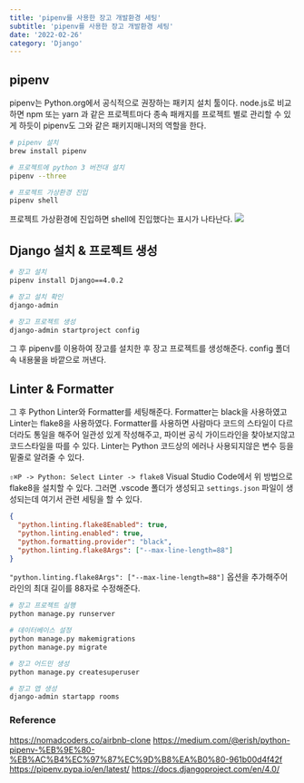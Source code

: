 ```yaml
---
title: 'pipenv를 사용한 장고 개발환경 세팅'
subtitle: 'pipenv를 사용한 장고 개발환경 세팅'
date: '2022-02-26'
category: 'Django'
---
```


## pipenv

pipenv는 Python.org에서 공식적으로 권장하는 패키지 설치 툴이다.
node.js로 비교하면 npm 또는 yarn 과 같은 프로젝트마다 종속 패캐지를 프로젝트 별로 관리할 수 있게 하듯이 pipenv도 그와 같은 패키지매니저의 역할을 한다.

```zsh
# pipenv 설치
brew install pipenv

# 프로젝트에 python 3 버전대 설치
pipenv --three

# 프로젝트 가상환경 진입
pipenv shell
```

프로젝트 가상환경에 진입하면 shell에 진입했다는 표시가 나타난다.
![](https://images.velog.io/images/hojin9622/post/d542536e-ba50-40fa-bc44-44b7d093e78b/Screen%20Shot%202022-02-26%20at%2012.49.16%20AM.png)

## Django 설치 & 프로젝트 생성

```zsh
# 장고 설치
pipenv install Django==4.0.2

# 장고 설치 확인
django-admin

# 장고 프로젝트 생성
django-admin startproject config
```

그 후 pipenv를 이용하여 장고를 설치한 후 장고 프로젝트를 생성해준다.
config 폴더속 내용물을 바깥으로 꺼낸다.

## Linter & Formatter

그 후 Python Linter와 Formatter를 세팅해준다.
Formatter는 black을 사용하였고 Linter는 flake8을 사용하였다.
Formatter를 사용하면 사람마다 코드의 스타일이 다르더라도 통일을 해주어 일관성 있게 작성해주고,
파이썬 공식 가이드라인을 찾아보지않고 코드스타일을 따를 수 있다.
Linter는 Python 코드상의 에러나 사용되지않은 변수 등을 밑줄로 알려줄 수 있다.

`⇧⌘P -> Python: Select Linter -> flake8`
Visual Studio Code에서 위 방법으로 flake8을 설치할 수 있다.
그러면 .vscode 폴더가 생성되고 `settings.json` 파일이 생성되는데 여기서 관련 세팅을 할 수 있다.

```json
{
  "python.linting.flake8Enabled": true,
  "python.linting.enabled": true,
  "python.formatting.provider": "black",
  "python.linting.flake8Args": ["--max-line-length=88"]
}
```

`"python.linting.flake8Args": ["--max-line-length=88"]` 옵션을 추가해주어 라인의 최대 길이를 88자로 수정해준다.

```zsh
# 장고 프로젝트 실행
python manage.py runserver

# 데이터베이스 설정
python manage.py makemigrations
python manage.py migrate

# 장고 어드민 생성
python manage.py createsuperuser

# 장고 앱 생성
django-admin startapp rooms
```

### Reference

https://nomadcoders.co/airbnb-clone
https://medium.com/@erish/python-pipenv-%EB%9E%80-%EB%AC%B4%EC%97%87%EC%9D%B8%EA%B0%80-961b00d4f42f
https://pipenv.pypa.io/en/latest/
https://docs.djangoproject.com/en/4.0/
